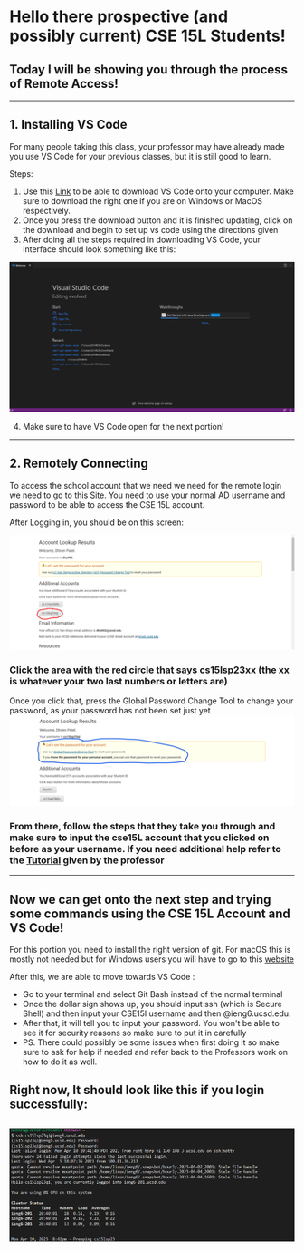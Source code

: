 # Hello there prospective (and possibly current) CSE 15L Students!
## Today I will be showing you through the process of Remote Access!
---

## 1. Installing VS Code
For many people taking this class, your professor may have already made you use VS Code for your previous classes, but it is still
good to learn.

Steps:
1. Use this [Link](https://code.visualstudio.com/) to be able to download VS Code onto your computer. Make sure to download the right
one if you are on Windows or MacOS respectively.
2. Once you press the download button and it is finished updating, click on the download and begin to set up vs code using the directions
given
3. After doing all the steps required in downloading VS Code, your interface should look something like this:

![Image](VSCode.png)

4. Make sure to have VS Code open for the next portion!
---

## 2. Remotely Connecting
To access the school account that we need we need for the remote login we need to go to this [Site](https://sdacs.ucsd.edu/-icc/indet.php). You need to use your normal AD username and password to be able to access the CSE 15L account.

After Logging in, you should be on this screen:

![image](AccountLookup.png)

### Click the area with the red circle that says cs15lsp23xx (the xx is whatever your two last numbers or letters are)

Once you click that, press the Global Password Change Tool to change your password, as your password has not been set just yet
![Image](GPCT.png)
### From there, follow the steps that they take you through and make sure to input the cse15L account that you clicked on before as your username. If you need additional help refer to the [Tutorial](https://drive.google.com/file/d/17IDZn8Qq7Q0RkYMxdiIR0o6HJ3B5YqSW/view) given by the professor

---
## Now we can get onto the next step and trying some commands using the CSE 15L Account and VS Code!

For this portion you need to install the right version of git. For macOS this is mostly not needed but for Windows users you will have to go to this [website](https://git-scm.com/download/win)

After this, we are able to move towards VS Code :
- Go to your terminal and select Git Bash instead of the normal terminal
- Once the dollar sign shows up, you should input ssh (which is Secure Shell) and then input your CSE15l username and then @ieng6.ucsd.edu. 
- After that, it will tell you to input your password. You won't be able to see it for security reasons so make sure to put it in carefully
- PS. There could possibly be some issues when first doing it so make sure to ask for help if needed and refer back to the Professors work on how to do it as well.

## Right now, It should look like this if you login successfully:
![Image](Login.png)
-
